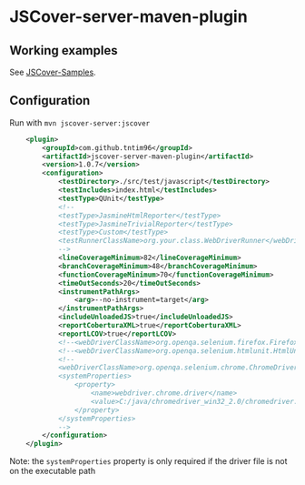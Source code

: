JSCover-server-maven-plugin
===========================

## Working examples

See [JSCover-Samples](https://github.com/tntim96/JSCover-Samples).


## Configuration

Run with `mvn jscover-server:jscover`

```XML
    <plugin>
        <groupId>com.github.tntim96</groupId>
        <artifactId>jscover-server-maven-plugin</artifactId>
        <version>1.0.7</version>
        <configuration>
            <testDirectory>./src/test/javascript</testDirectory>
            <testIncludes>index.html</testIncludes>
            <testType>QUnit</testType>
            <!--
            <testType>JasmineHtmlReporter</testType>
            <testType>JasmineTrivialReporter</testType>
            <testType>Custom</testType>
            <testRunnerClassName>org.your.class.WebDriverRunner</webDriverClassName>
            -->
            <lineCoverageMinimum>82</lineCoverageMinimum>
            <branchCoverageMinimum>48</branchCoverageMinimum>
            <functionCoverageMinimum>70</functionCoverageMinimum>
            <timeOutSeconds>20</timeOutSeconds>
            <instrumentPathArgs>
                <arg>--no-instrument=target</arg>
            </instrumentPathArgs>
            <includeUnloadedJS>true</includeUnloadedJS>
            <reportCoberturaXML>true</reportCoberturaXML>
            <reportLCOV>true</reportLCOV>
            <!--<webDriverClassName>org.openqa.selenium.firefox.FirefoxDriver</webDriverClassName>-->
            <!--<webDriverClassName>org.openqa.selenium.htmlunit.HtmlUnitDriver</webDriverClassName>-->
            <!--
            <webDriverClassName>org.openqa.selenium.chrome.ChromeDriver</webDriverClassName>
            <systemProperties>
                <property>
                    <name>webdriver.chrome.driver</name>
                    <value>C:/java/chromedriver_win32_2.0/chromedriver.exe</value>
                </property>
            </systemProperties>
            -->
        </configuration>
    </plugin>
```

Note: the `systemProperties` property is only required if the driver file is not on the executable path